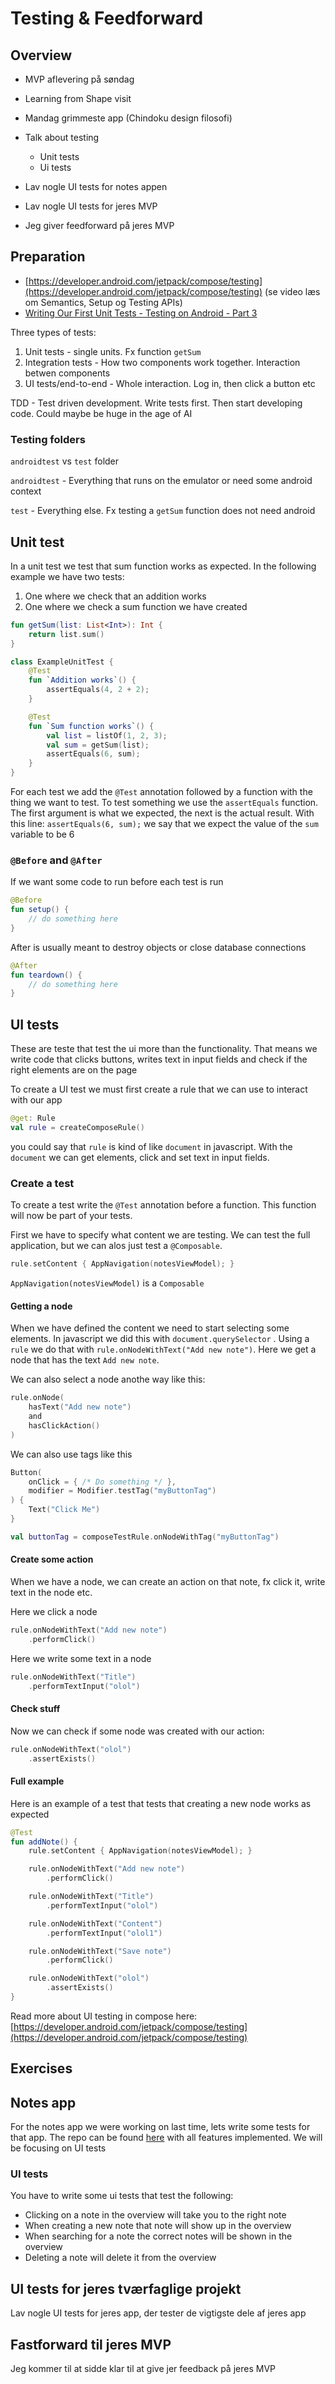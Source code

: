 # Testing & Feedforward



## Overview

- MVP aflevering på søndag
  
- Learning from Shape visit
  
- Mandag grimmeste app (Chindoku design filosofi)
  
- Talk about testing
  - Unit tests
  - Ui tests

- Lav nogle UI tests for notes appen
- Lav nogle UI tests for jeres MVP
- Jeg giver feedforward på jeres MVP



## Preparation

- [https://developer.android.com/jetpack/compose/testing](https://developer.android.com/jetpack/compose/testing) (se video læs om Semantics, Setup og Testing APIs)
- [Writing Our First Unit Tests - Testing on Android - Part 3](https://youtu.be/W0ag98EDhGc?si=3lCv9r2_EFXq3tAL)



Three types of tests:

1. Unit tests - single units. Fx function `getSum` 
2. Integration tests - How two components work together. Interaction betwen components
3. UI tests/end-to-end - Whole interaction. Log in, then click a button etc



TDD - Test driven development. Write tests first. Then start developing code. Could maybe be huge in the age of AI



### Testing folders

`androidtest` vs `test` folder

`androidtest` - Everything that runs on the emulator or need some android context

`test` - Everything else. Fx testing a `getSum` function does not need android



## Unit test

In a unit test we test that sum function works as expected. In the following example we have two tests: 

1. One where we check that an addition works
2. One where we check a sum function we have created

```kotlin
fun getSum(list: List<Int>): Int {
    return list.sum()
}

class ExampleUnitTest {
    @Test
    fun `Addition works`() {
        assertEquals(4, 2 + 2);
    }

    @Test
    fun `Sum function works`() {
        val list = listOf(1, 2, 3);
        val sum = getSum(list);
        assertEquals(6, sum);
    }
}
```

For each test we add the `@Test` annotation followed by a function with the thing we want to test. To test something we use the `assertEquals` function. The first argument is what we expected, the next is the actual result. With this line: `assertEquals(6, sum);` we say that we expect the value of the `sum` variable to be 6



### `@Before` and `@After`

If we want some code to run before each test is run

```kotlin
@Before
fun setup() {
	// do something here
}
```



After is usually meant to destroy objects or close database connections

```kotlin
@After
fun teardown() {
	// do something here
}
```



## UI tests

These are teste that test the ui more than the functionality. That means we write code that clicks buttons, writes text in input fields and check if the right elements are on the page



To create a UI test we must first create a rule that we can use to interact with our app

```kotlin
@get: Rule
val rule = createComposeRule()
```

you could say that `rule` is kind of like `document` in javascript. With the `document` we can get elements, click and set text in input fields. 



### Create a test

To create a test write the `@Test` annotation before a function. This function will now be part of your tests. 

First we have to specify what content we are testing. We can test the full application, but we can alos just test a `@Composable`. 

```kotlin
rule.setContent { AppNavigation(notesViewModel); }
```

`AppNavigation(notesViewModel)` is a `Composable`



#### Getting a node

When we have defined the content we need to start selecting some elements. In javascript we did this with `document.querySelector` . Using a `rule` we do that with `rule.onNodeWithText("Add new note")`. Here we get a node that has the text `Add new note`. 



We can also select a node anothe way like this:

```kotlin
rule.onNode(
	hasText("Add new note")
	and
	hasClickAction()
)
```



We can also use tags like this

```kotlin
Button(
    onClick = { /* Do something */ },
    modifier = Modifier.testTag("myButtonTag")
) {
    Text("Click Me")
}
```



```kotlin
val buttonTag = composeTestRule.onNodeWithTag("myButtonTag")
```



#### Create some action

When we have a node, we can create an action on that note, fx click it, write text in the node etc.

Here we click a node

```kotlin
rule.onNodeWithText("Add new note")
	.performClick()
```



Here we write some text in a node

```kotlin
rule.onNodeWithText("Title")
	.performTextInput("olol")
```



#### Check stuff

Now we can check if some node was created with our action:

```kotlin
rule.onNodeWithText("olol")
	.assertExists()
```



#### Full example

Here is an example of a test that tests that creating a new node works as expected

```kotlin
@Test
fun addNote() {
    rule.setContent { AppNavigation(notesViewModel); }

    rule.onNodeWithText("Add new note")
        .performClick()

    rule.onNodeWithText("Title")
        .performTextInput("olol")

    rule.onNodeWithText("Content")
        .performTextInput("olol1")

    rule.onNodeWithText("Save note")
        .performClick()

    rule.onNodeWithText("olol")
        .assertExists()
}
```



Read more about UI testing in compose here: [https://developer.android.com/jetpack/compose/testing](https://developer.android.com/jetpack/compose/testing)



## Exercises



## Notes app

For the notes app we were working on last time, lets write some tests for that app. The repo can be found [here](https://github.com/behu-kea/ita-23-2-sem-code/tree/for-testing-lecture/noteapp) with all features implemented. We will be focusing on UI tests



### UI tests

You have to write some ui tests that test the following:

- Clicking on a note in the overview will take you to the right note
- When creating a new note that note will show up in the overview
- When searching for a note the correct notes will be shown in the overview
- Deleting a note will delete it from the overview



## UI tests for jeres tværfaglige projekt

Lav nogle UI tests for jeres app, der tester de vigtigste dele af jeres app



## Fastforward til jeres MVP

Jeg kommer til at sidde klar til at give jer feedback på jeres MVP



<!--

```
class UiTester {
    @get: Rule
    val rule = createComposeRule()

    val notesViewModel: NotesViewModel = NotesViewModel()

    @Test
    fun addNote() {
        rule.setContent { AppNavigation(notesViewModel); }

        rule.onNodeWithText("Add new note")
            .performClick()

        rule.onNodeWithText("Title")
            .performTextInput("olol")

        rule.onNodeWithText("Content")
            .performTextInput("olol1")

        rule.onNodeWithText("Save note")
            .performClick()

        rule.onAllNodesWithText("olol")
            .get(0).assertExists()
    }
}
```

-->
